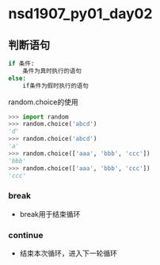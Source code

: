 # nsd1907_py01_day02

## 判断语句

```python
if 条件:
    条件为真时执行的语句
else:
    if条件为假时执行的语句
```

random.choice的使用

```python
>>> import random
>>> random.choice('abcd')
'd'
>>> random.choice('abcd')
'a'
>>> random.choice(['aaa', 'bbb', 'ccc'])
'bbb'
>>> random.choice(['aaa', 'bbb', 'ccc'])
'ccc'

```

### break

- break用于结束循环

### continue

- 结束本次循环，进入下一轮循环



